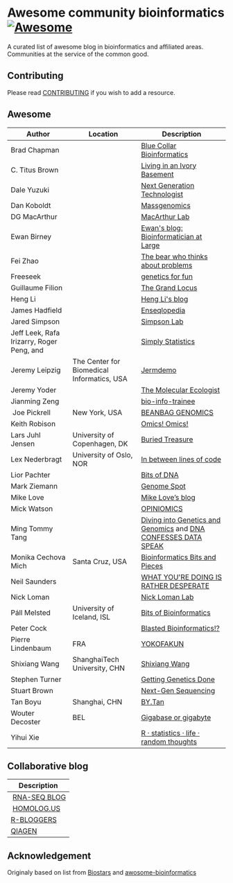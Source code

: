 # Awesome community bioinformatics [![Awesome](https://cdn.rawgit.com/sindresorhus/awesome/d7305f38d29fed78fa85652e3a63e154dd8e8829/media/badge.svg)](https://github.com/sindresorhus/awesome)

A curated list of awesome blog in bioinformatics and affiliated areas.  
Communities at the service of the common good.

## Contributing
Please read [CONTRIBUTING](./CONTRIBUTING.md) if you wish to add a resource.

## Awesome

| Author | Location | Description |
| --- | --- | --- |
| Brad Chapman | | [Blue Collar Bioinformatics](https://bcbio.wordpress.com/)
| C. Titus Brown | | [Living in an Ivory Basement](http://ivory.idyll.org/blog/)
| Dale Yuzuki | | [Next Generation Technologist](http://yuzuki.org) 
| Dan Koboldt | | [Massgenomics](http://massgenomics.org)
| DG MacArthur | | [MacArthur Lab](https://macarthurlab.org/blog/)
| Ewan Birney | | [Ewan's blog: Bioinformatician at Large](ewanbirney.com)
| Fei Zhao | | [The bear who thinks about problems](https://kaopubear.top/)
| Freeseek | | [genetics for fun](http://apol1.blogspot.be/)
| Guillaume Filion | | [The Grand Locus](http://blog.thegrandlocus.com)
| Heng Li | | [Heng Li's blog](http://lh3.github.io/)
| James Hadfield | | [Enseqlopedia](http://enseqlopedia.com/coregenomics/) 
| Jared Simpson | | [Simpson Lab](http://simpsonlab.github.io/simpsonlab.github.io/)
| Jeff Leek, Rafa Irizarry, Roger Peng, and  | | [Simply Statistics](https://simplystatistics.org) 
| Jeremy Leipzig | The Center for Biomedical Informatics, USA | [Jermdemo](http://jermdemo.blogspot.be/)
| Jeremy Yoder | | [The Molecular Ecologist](http://www.molecularecologist.com/)
| Jianming Zeng | | [bio-info-trainee](http://www.bio-info-trainee.com)
| Joe Pickrell | New York, USA | [BEANBAG GENOMICS](https://joepickrell.wordpress.com/) 
| Keith Robison | | [Omics! Omics!](http://omicsomics.blogspot.be/)
| Lars Juhl Jensen | University of Copenhagen, DK| [Buried Treasure](https://larsjuhljensen.wordpress.com/) 
| Lex Nederbragt | University of Oslo, NOR | [In between lines of code](https://flxlexblog.wordpress.com/)
| Lior Pachter | | [Bits of DNA](https://liorpachter.wordpress.com/)
| Mark Ziemann | | [Genome Spot](http://genomespot.blogspot.be/) 
| Mike Love | | [Mike Love’s blog](https://mikelove.wordpress.com/)
| Mick Watson | | [OPINIOMICS](http://www.opiniomics.org/)
| Ming Tommy Tang | | [Diving into Genetics and Genomics](http://crazyhottommy.blogspot.com) and [DNA CONFESSES DATA SPEAK](https://divingintogeneticsandgenomics.rbind.io/)
| Monika Cechova Mich | Santa Cruz, USA | [Bioinformatics Bits and Pieces](http://sites.psu.edu/biomonika/)
| Neil Saunders | | [WHAT YOU'RE DOING IS RATHER DESPERATE](https://nsaunders.wordpress.com/)
| Nick Loman | | [Nick Loman Lab](http://lab.loman.net//)
| Páll Melsted | University of Iceland, ISL | [Bits of Bioinformatics](https://pmelsted.wordpress.com/)
| Peter Cock | | [Blasted Bioinformatics!?](https://blastedbio.blogspot.be/) 
| Pierre Lindenbaum | FRA | [YOKOFAKUN](http://plindenbaum.blogspot.be/) 
| Shixiang Wang | ShanghaiTech University, CHN | [Shixiang Wang](https://shixiangwang.github.io/home/)
| Stephen Turner | | [Getting Genetics Done](http://www.gettinggeneticsdone.com/) 
| Stuart Brown | | [Next-Gen Sequencing](http://nextgenseq.blogspot.be/)
| Tan Boyu | Shanghai, CHN | [BY.Tan](https://www.tanboyu.com/)
| Wouter Decoster | BEL | [Gigabase or gigabyte](https://gigabaseorgigabyte.wordpress.com/)
| Yihui Xie | | [R · statistics · life · random thoughts](https://yihui.name/)


## Collaborative blog

| Description |
| --- |
| [RNA-SEQ BLOG](https://www.rna-seqblog.com) | 
| [HOMOLOG.US](https://homolog.us/blogs/) | 
| [R-BLOGGERS](https://www.r-bloggers.com) |
| [QIAGEN](https://digitalinsights.qiagen.com/news/blog/) | 

## Acknowledgement

Originaly based on list from [Biostars](https://www.biostars.org/p/243961/) and [awosome-bioinformatics](https://github.com/openbiox/awosome-bioinformatics)